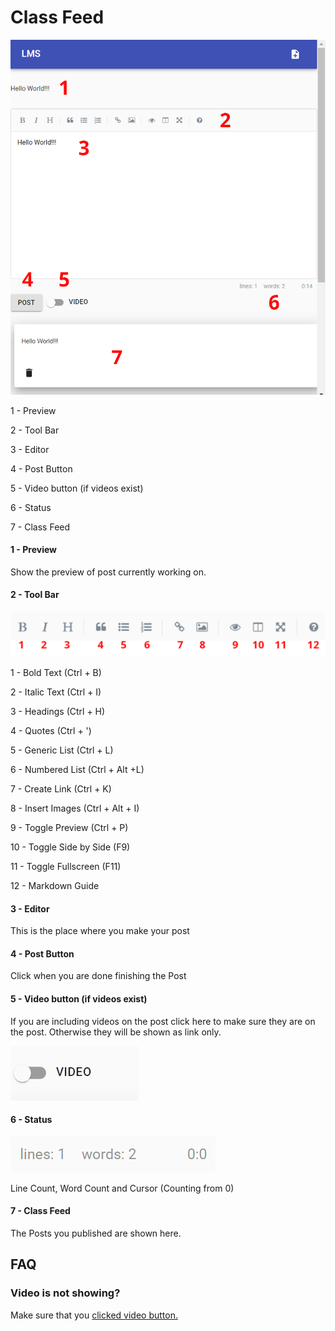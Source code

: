 # Class Feed



![](../.gitbook/assets/class-feed.png)

1 - Preview

2 - Tool Bar

3 - Editor

4 - Post Button

5 - Video button \(if videos exist\)

6 - Status

7 - Class Feed



#### 1 - Preview

Show the preview of post currently working on.

#### 2 - Tool Bar

![](../.gitbook/assets/toolbar.png)

1 - Bold Text \(Ctrl + B\)

2 - Italic Text \(Ctrl + I\) 

3 - Headings \(Ctrl + H\)

4 - Quotes \(Ctrl + '\)

5 - Generic List \(Ctrl + L\)

6 - Numbered List \(Ctrl + Alt +L\)

7 - Create Link \(Ctrl + K\)

8 - Insert Images \(Ctrl + Alt + I\)

9 - Toggle Preview \(Ctrl + P\)

10 - Toggle Side by Side \(F9\)

11 - Toggle Fullscreen \(F11\)

12 - Markdown Guide

#### 3 - Editor

This is the place where you make your post

#### 4 - Post Button

Click when you are done finishing the Post

#### 5 - Video button \(if videos exist\)

If you are including videos on the post click here to make sure they are on the post. Otherwise they will be shown as link only.

![](../.gitbook/assets/video.gif)

#### 6 - Status

![](../.gitbook/assets/image%20%2823%29.png)

Line Count, Word Count and Cursor \(Counting from 0\)

#### 7 - Class Feed

The Posts you published are shown here. 

## FAQ

### Video is not showing?

Make sure that you [clicked video button. ](class-feed.md#5-video-button-if-videos-exist)



